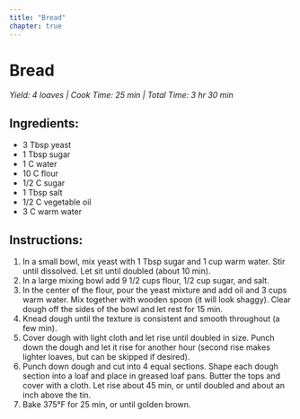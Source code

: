 ```yaml
---
title: "Bread"
chapter: true
---
```


# Bread 
*Yield: 4 loaves | Cook Time: 25 min | Total Time: 3 hr 30 min*

## Ingredients:
- 3 Tbsp yeast
- 1 Tbsp sugar
- 1 C water
- 10 C flour
- 1/2 C sugar
- 1 Tbsp salt
- 1/2 C vegetable oil
- 3 C warm water

## Instructions:
1. In a small bowl, mix yeast with 1 Tbsp sugar and 1 cup warm water. Stir until dissolved. Let sit
until doubled (about 10 min).
2. In a large mixing bowl add 9 1/2 cups flour, 1/2 cup sugar, and salt.
3. In the center of the flour, pour the yeast mixture and add oil and 3 cups warm water. Mix together
with wooden spoon (it will look shaggy). Clear dough off the sides of the bowl and let rest for 15
min.
4. Knead dough until the texture is consistent and smooth throughout (a few min).
5. Cover dough with light cloth and let rise until doubled in size. Punch down the dough and let it
rise for another hour (second rise makes lighter loaves, but can be skipped if desired).
6. Punch down dough and cut into 4 equal sections. Shape each dough section into a loaf and place
in greased loaf pans. Butter the tops and cover with a cloth. Let rise about 45 min, or until
doubled and about an inch above the tin.
7. Bake 375°F for 25 min, or until golden brown.

